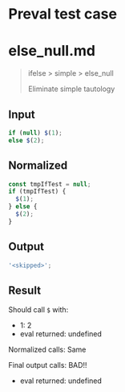 # Preval test case

# else_null.md

> ifelse > simple > else_null
>
> Eliminate simple tautology

## Input

`````js filename=intro
if (null) $(1);
else $(2);
`````

## Normalized

`````js filename=intro
const tmpIfTest = null;
if (tmpIfTest) {
  $(1);
} else {
  $(2);
}
`````

## Output

`````js filename=intro
'<skipped>';
`````

## Result

Should call `$` with:
 - 1: 2
 - eval returned: undefined

Normalized calls: Same

Final output calls: BAD!!
 - eval returned: undefined
